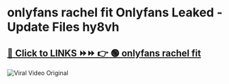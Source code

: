 
 # onlyfans rachel fit Onlyfans Leaked - Update Files hy8vh

## <h2><a href="https://clipsfans.com/onlyfans_rachel_fit&ref=git">🔗 Click to LINKS ⏩⏩ 👉 🟢 onlyfans rachel fit </a></h2>

<a href="https://clipsfans.com/onlyfans_rachel_fit&ref=git" rel="nofollow" data-target="animated-image.originalLink"><img src="https://i.ibb.co.com/xMMVF88/686577567.gif" alt="Viral Video Original" style="max-width: 100%; display: inline-block;" data-target="animated-image.originalImage"></a>

